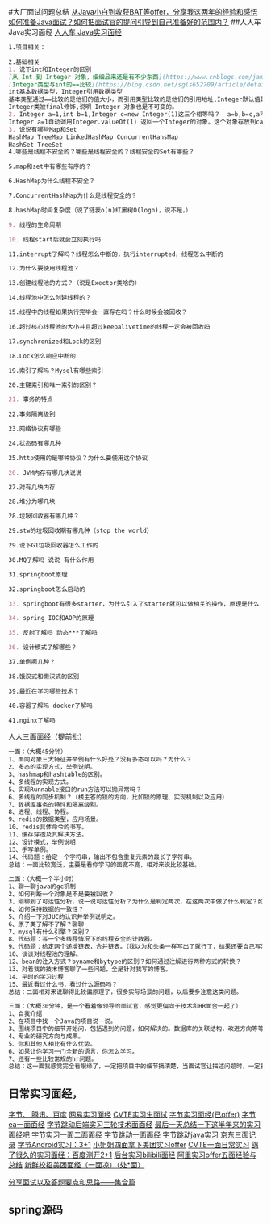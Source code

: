 #大厂面试问题总结
[从Java小白到收获BAT等offer，分享我这两年的经验和感悟](https://www.cnblogs.com/xll1025/p/10102179.html)
[如何准备Java面试？如何把面试官的提问引导到自己准备好的范围内？](https://www.cnblogs.com/JavaArchitect/p/12298114.html)
##人人车 Java实习面经
[人人车 Java实习面经](https://www.nowcoder.com/discuss/355878)
```markdown
1.项目相关：

2.基础相关
1. 说下int和Integer的区别
[从 Int 到 Integer 对象，细细品来还是有不少东西](https://www.cnblogs.com/jamaler/p/11605945.html)
[Integer类型与int的==比较](https://blog.csdn.net/sgls652709/article/details/49079767)
int基本数据类型，Integer引用数据类型 
基本类型通过==比较的是他们的值大小，而引用类型比较的是他们的引用地址,Integer默认值是null，而int默认值是0；
Integer类被final修饰,说明 Integer 对象也是不可变的。
2. Integer a=1,int b=1,Integer c=new Integer(1)这三个相等吗？  a=b,b=c,a不等于c 与b的比较是数值的比较，而a与c是对象的比较
Integer a=1自动调用Integer.valueOf(1) 返回一个Integer的对象。这个对象存放到cache中的（上面一段代码分析）。 而 Integer a = new Integer(1);这里创建了一个新的对象Integer 所以 a == b 返回的是false
3. 说说有哪些Map和Set
HashMap TreeMap LinkedHashMap ConcurrentHahsMap
HashSet TreeSet
4.哪些是线程不安全的？哪些是线程安全的？线程安全的Set有哪些？

5.map和set中有哪些有序的？

6.HashMap为什么线程不安全？

7.ConcurrentHashMap为什么是线程安全的？

8.hashMap时间复杂度（说了链表o(n)红黑树O(logn)，说不是，）

9. 线程的生命周期

10. 线程start后就会立刻执行吗

11.interrupt了解吗？线程怎么中断的，执行interrupted，线程怎么中断的

12.为什么要使用线程池？

13.创建线程池的方式？（说是Exector类啥的）

14.线程池中怎么创建线程的？

15.线程中的线程如果执行完毕会一直存在吗？什么时候会被回收？

16.超过核心线程池的大小并且超过keepalivetime的线程一定会被回收吗

17.synchronized和Lock的区别

18.Lock怎么响应中断的

19.索引了解吗？Mysql有哪些索引

20.主键索引和唯一索引的区别？

21. 事务的特点

22.事务隔离级别

23.网络协议有哪些

24.状态码有哪几种

25.http使用的是哪种协议？为什么要使用这个协议

26. JVM内存有哪几块说说

27.对有几块内存

28.堆分为哪几块

28.垃圾回收器有哪几种？

29.stw的垃圾回收期有哪几种（stop the world）

29.说下G1垃圾回收器怎么工作的

30.MQ了解吗 说说 有什么作用

31.springboot原理

32.springboot怎么启动的

33. springboot有很多starter，为什么引入了starter就可以做相关的操作，原理是什么

34. spring IOC和AOP的原理

35. 反射了解吗 动态***了解吗

36. 设计模式了解哪些？

37.单例哪几种？

38.饿汉式和懒汉式的区别

39.最近在学习哪些技术？

40.容器了解吗 docker了解吗

41.nginx了解吗
```
[人人三面面经（提前批）](https://www.nowcoder.com/discuss/224128)
```markdown
一面：（大概45分钟）
1、面向对象三大特征并举例有什么好处？没有多态可以吗？为什么？
2、多态的实现方式，举例说明。
3、hashmap和hashtable的区别。
4、多线程的实现方式。
5、实现Runnable接口的run方法可以抛异常吗？
6、多线程的同步机制？（楼主答的锁的方向，比如锁的原理、实现机制以及应用）
7、数据库事务的特性和隔离级别。
8、进程、线程、协程。
9、redis的数据类型，应用场景。
10、redis具体命令的书写。
11、缓存穿透及其解决方法。
12、设计模式，举例说明
13、手写单例。
14、代码题：给定一个字符串，输出不包含重复元素的最长子字符串。
总结：一面比较宽泛，主要是看你学习的面宽不宽，相对来说比较基础。

二面：（大概一个半小时）
1、聊一聊java的gc机制
2、如何判断一个对象是不是要被回收？
3、刚聊到了可达性分析，说一说可达性分析？为什么是判定两次，在这两次中做了什么判定？如何放弃回收对象？
4、如何保持数据的一致性？
5、介绍一下对JUC的认识并举例说明之。
6、原子类了解不了解？聊聊
7、mysql有什么引擎？区别？
8、代码题：写一个多线程情况下的线程安全的计数器。
9、代码题：给定两个递增链表，合并链表。（我以为和头条一样写出了就行了，结果还要自己写测试用例调试）
10、谈谈对线程池的理解。
12、bean的注入方式？byname和bytype的区别？如何通过注解进行两种方式的转换？
13、对着我的技术博客聊了一些问题，全是针对我写的博客。
14、平时的学习过程
15、最近看过什么书，看过什么源码吗？
总结：二面相对来说聊得比较偏原理了，很多实际场景的问题，以后要多注意这类问题。

三面：（大概30分钟，是一个看着像领导的面试官，感觉更偏向于技术和HR面合一起了）
1、自我介绍
2、在项目中找一个Java的项目说一说。
3、围绕项目中的细节开始问，包括遇到的问题，如何解决的。数据库的关联结构，改进方向等等。
4、专业的研究方向与成果。
5、你和其他人相比有什么优势。
6、如果让你学习一门全新的语言，你怎么学习。
7、还有一些比较常规的hr问题。
总结：这一面我感觉完全看眼缘了，一定把项目中的细节搞清楚，当面试官让描述问题时，一定要描述清楚。
```

## 日常实习面经，
[字节、 腾讯、百度](https://www.nowcoder.com/discuss/357042)
[网易实习面经](https://www.nowcoder.com/discuss/358585)
[CVTE实习生面试](https://www.nowcoder.com/discuss/358748)
[字节实习面经(已offer)](https://www.nowcoder.com/discuss/358683)
[字节ea一面面经](https://www.nowcoder.com/discuss/359108)
[字节跳动后端实习三轮技术面面经](https://www.nowcoder.com/discuss/359048)
[最后一天总结一下这半年来的实习面经吧](https://www.nowcoder.com/discuss/359417)
[字节实习一面二面面经](https://www.nowcoder.com/discuss/359537)
[字节跳动一面面经](https://www.nowcoder.com/discuss/359757)
[字节跳动java实习](https://www.nowcoder.com/discuss/360337)
[京东三面记录](https://www.nowcoder.com/discuss/360134)
[字节Android实习：3+1](https://www.nowcoder.com/discuss/361776)
[小姐姐四面拿下美团实习offer](https://mp.weixin.qq.com/s?__biz=MzA4OTk2MjU1MQ==&mid=2650552277&idx=1&sn=59f297c04b258c73dd38a775533ffa46&chksm=881a768dbf6dff9b00beffd9be0474622fa406bcb6564cbf5b2e4800e1fd24fcca948406e2d3&mpshare=1&scene=23&srcid=&sharer_sharetime=1578753308006&sharer_shareid=d812adcc01829f0f7f8fb06aea118511#rd)
[CVTE一面日常实习](https://www.nowcoder.com/discuss/360766)
[鸽了很久的实习面经：百度测开2+1](https://www.nowcoder.com/discuss/361597)
[后台实习bilibili面经](https://www.nowcoder.com/discuss/351299)
[阿里实习offer五面经验与总结](https://mp.weixin.qq.com/s?__biz=MzA4OTk2MjU1MQ==&mid=2650552291&idx=1&sn=d6054463012002fb9a9db2ec83be5d20&chksm=881a76bbbf6dffad8f2fe0f1fc33b54cb85b0da51d1cfe6dc37f9166ff5716193708c723f884&mpshare=1&scene=23&srcid=&sharer_sharetime=1578969472028&sharer_shareid=d812adcc01829f0f7f8fb06aea118511#rd)
[新鲜校招美团面经（一面凉）（处*面）](https://www.nowcoder.com/discuss/361998)


[分享面试以及答题要点和思路——集合篇](https://www.nowcoder.com/discuss/242401?from=NWX)

## spring源码
